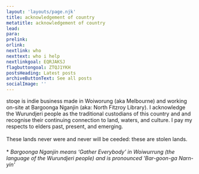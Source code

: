 ```yaml
---
layout: 'layouts/page.njk'
title: acknowledgement of country
metatitle: acknowledgement of country
lead: 
para: 
prelink: 
orlink: 
nextlink: who
nexttext: who i help
nextlinkgoal: EQRJAKSJ
flagbuttongoal: ZTQJ1YKH
postsHeading: Latest posts
archiveButtonText: See all posts
socialImage: ''
---
```

stoqe is indie business made in Woiworung (aka Melbourne) and working on-site at Bargoonga Nganjin (aka: North Fitzroy Library). I acknowledge the Wurundjeri people as the traditional custodians of this country and and recognise their continuing connection to land, waters, and culture. I pay my respects to elders past, present, and emerging. 
<br><br>
These lands never were and never will be ceeded: these are stolen lands. 
<br><br>
*
*Bargoonga Nganjin means ‘Gather Everybody’ in Woiwurrung (the language of the Wurundjeri people) and is pronounced 'Bar-goon-ga Narn-yin'*
